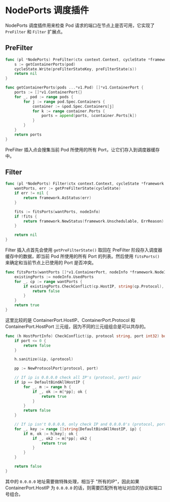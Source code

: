 # NodePorts 调度插件 #

NodePorts 调度插件用来检查 Pod 请求的端口在节点上是否可用，它实现了 `PreFilter` 和 `Filter` 扩展点。

## PreFilter ##

``` go
func (pl *NodePorts) PreFilter(ctx context.Context, cycleState *framework.CycleState, pod *v1.Pod) *framework.Status {
	s := getContainerPorts(pod)
	cycleState.Write(preFilterStateKey, preFilterState(s))
	return nil
}

func getContainerPorts(pods ...*v1.Pod) []*v1.ContainerPort {
	ports := []*v1.ContainerPort{}
	for _, pod := range pods {
		for j := range pod.Spec.Containers {
			container := &pod.Spec.Containers[j]
			for k := range container.Ports {
				ports = append(ports, &container.Ports[k])
			}
		}
	}
	return ports
}
```

PreFilter 插入点会搜集当前 Pod 所使用的所有 Port，让它们存入到调度器缓存中。

## Filter ##

``` go
func (pl *NodePorts) Filter(ctx context.Context, cycleState *framework.CycleState, pod *v1.Pod, nodeInfo *framework.NodeInfo) *framework.Status {
	wantPorts, err := getPreFilterState(cycleState)
	if err != nil {
		return framework.AsStatus(err)
	}

	fits := fitsPorts(wantPorts, nodeInfo)
	if !fits {
		return framework.NewStatus(framework.Unschedulable, ErrReason)
	}

	return nil
}
```

Filter 插入点首先会使用 `getPreFilterState()` 取回在 PreFilter 阶段存入调度器缓存中的数据，即当前 Pod 所使用的所有 Port 的列表。然后使用 `fitsPorts()` 来确定和当前节点上已使用的 Port 是否冲突。

``` go
func fitsPorts(wantPorts []*v1.ContainerPort, nodeInfo *framework.NodeInfo) bool {
	existingPorts := nodeInfo.UsedPorts
	for _, cp := range wantPorts {
		if existingPorts.CheckConflict(cp.HostIP, string(cp.Protocol), cp.HostPort) {
			return false
		}
	}
	return true
}
```

这里比较的是 ContainerPort.HostIP、ContainerPort.Protocol 和 ContainerPort.HostPort 三元组，因为不同的三元组组合是可以共存的。

``` go
func (h HostPortInfo) CheckConflict(ip, protocol string, port int32) bool {
	if port <= 0 {
		return false
	}

	h.sanitize(&ip, &protocol)

	pp := NewProtocolPort(protocol, port)

	// If ip is 0.0.0.0 check all IP's (protocol, port) pair
	if ip == DefaultBindAllHostIP {
		for _, m := range h {
			if _, ok := m[*pp]; ok {
				return true
			}
		}
		return false
	}

	// If ip isn't 0.0.0.0, only check IP and 0.0.0.0's (protocol, port) pair
	for _, key := range []string{DefaultBindAllHostIP, ip} {
		if m, ok := h[key]; ok {
			if _, ok2 := m[*pp]; ok2 {
				return true
			}
		}
	}

	return false
}
```

其中的 `0.0.0.0` 地址需要做特殊处理，相当于 "所有的IP"，因此如果 ContainerPort.HostIP 为 `0.0.0.0` 的话，则需要匹配所有地址对应的协议和端口号组合。
